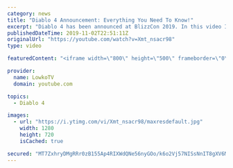 ```yaml
---
category: news
title: "Diablo 4 Announcement: Everything You Need To Know!"
excerpt: "Diablo 4 has been announced at BlizzCon 2019. In this video I go over everything you need to know about this upcoming Blizzard Entertainment game."
publishedDateTime: 2019-11-02T22:51:11Z
originalUrl: "https://youtube.com/watch?v=Xmt_nsacr98"
type: video

featuredContent: "<iframe width=\"800\" height=\"500\" frameborder=\"0\" src=\"https://www.youtube.com/embed/Xmt_nsacr98\" allow=\"accelerometer; autoplay; encrypted-media; gyroscope; picture-in-picture\" allowfullscreen></iframe>"

provider:
  name: LowkoTV
  domain: youtube.com

topics:
  - Diablo 4

images:
  - url: "https://i.ytimg.com/vi/Xmt_nsacr98/maxresdefault.jpg"
    width: 1280
    height: 720
    isCached: true

secured: "MT7ZxhryDMgRRr0zB155Ap4RIXWdQNe56nyGOo/k6o2Vj57NISsNnIT8gXV6MHf6im6r6sZdv9DBWu42IRmCND1SRe5/5m9jELQsRKMtGgg2omURCFGDhtc8zvQCofC18CxtWwsrpPrLwcfLwBuhG4jdqiZyP+Dy9GZ1q9tyzK+fQFWgoZFGBnumPS+nPdX3Z2UHoJYjZvC0QGFJswz8oLCJyiOUFJ3BlBfIUyJ4DO7vZpSpmrtlg2NAqIxpx6fGmJA3jhsTIvpusnD/MCO6sffYRUXfSpbYdtPZMYL37DVXJkDsBq7hp6xeD7WK9tOv/OsLKr1LLE4PG7LFWLDD2cR+k1A1wdJrTAQ1/M/fsSTa1bZpgZ2uzFXJ13yWvXu2I8RVlWnXTibMsrbAUE7QINdeSQGu7ZDE9To1mzTTjt4IhRJeNDTuV2xlVHKxkTiU;PkbMvD90owdgj5nY3nq4UA=="
---
```


